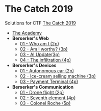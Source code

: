# The Catch 2019

Solutions for CTF [The Catch 2019](https://www.thecatch.cz/)

- [The Academy](01-academy/README.md)
- **Berserker's Web**
    - [01 - Who am I (2p)](02-web/01-whoami/README.md)
    - [02 - Am I worthy? (3p)](02-web/02-am-i-worthy/README.md)
    - [03 - AI Update(3p)](02-web/03-ai-update/README.md)
    - [04 - The infiltration (4p)](02-web/04-infiltration/README.md)
- **Berserker's Devices**
    - [01 - Autonomous car (2p)](03-devices/01-autonomous-car/README.md)
    - [02 - Ice-cream selling machine (3p)](03-devices/02-ice-cream/README.md)
    - [03 - Payment Terminal (4p)](03-devices/03-payment-terminal/README.md)
- **Berserker's Communication**
    - [01 - Drone flight (2p)](04-communication/01-drone-flight/README.md)
    - [02 - Seventh element (4p)](04-communication/02-seventh-element/README.md)
    - [03 - Colonel Roche (5p)](04-communication/03-colonel-roche/README.md)